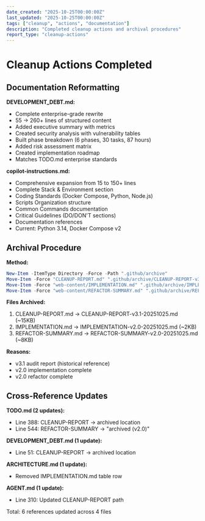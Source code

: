 ```yaml
---
date_created: "2025-10-25T00:00:00Z"
last_updated: "2025-10-25T00:00:00Z"
tags: ["cleanup", "actions", "documentation"]
description: "Completed cleanup actions and archival procedures"
report_type: "cleanup-actions"
---
```

# Cleanup Actions Completed

## Documentation Reformatting

**DEVELOPMENT_DEBT.md:**
- Complete enterprise-grade rewrite
- 55 → 260+ lines of structured content
- Added executive summary with metrics
- Created security analysis with vulnerability tables
- Built phase breakdown (6 phases, 30 tasks, 87 hours)
- Added risk assessment matrix
- Created implementation roadmap
- Matches TODO.md enterprise standards

**copilot-instructions.md:**
- Comprehensive expansion from 15 to 150+ lines
- Complete Stack & Environment section
- Coding Standards (Docker Compose, Python, Node.js)
- Scripts Organization structure
- Common Commands documentation
- Critical Guidelines (DO/DON'T sections)
- Documentation references
- Current: Python 3.14, Docker Compose v2

## Archival Procedure

**Method:**
```powershell
New-Item -ItemType Directory -Force -Path ".github/archive"
Move-Item -Force "CLEANUP-REPORT.md" ".github/archive/CLEANUP-REPORT-v3.1-20251025.md"
Move-Item -Force "web-content/IMPLEMENTATION.md" ".github/archive/IMPLEMENTATION-v2.0-20251025.md"
Move-Item -Force "web-content/REFACTOR-SUMMARY.md" ".github/archive/REFACTOR-SUMMARY-v2.0-20251025.md"
```

**Files Archived:**
1. CLEANUP-REPORT.md → CLEANUP-REPORT-v3.1-20251025.md (~15KB)
2. IMPLEMENTATION.md → IMPLEMENTATION-v2.0-20251025.md (~2KB)
3. REFACTOR-SUMMARY.md → REFACTOR-SUMMARY-v2.0-20251025.md (~8KB)

**Reasons:**
- v3.1 audit report (historical reference)
- v2.0 implementation complete
- v2.0 refactor complete

## Cross-Reference Updates

**TODO.md (2 updates):**
- Line 388: CLEANUP-REPORT → archived location
- Line 544: REFACTOR-SUMMARY → "archived (v2.0)"

**DEVELOPMENT_DEBT.md (1 update):**
- Line 51: CLEANUP-REPORT → archived location

**ARCHITECTURE.md (1 update):**
- Removed IMPLEMENTATION.md table row

**AGENT.md (1 update):**
- Line 310: Updated CLEANUP-REPORT path

Total: 6 references updated across 4 files
